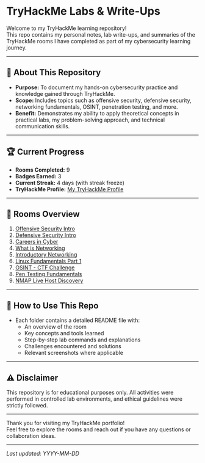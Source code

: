 # TryHackMe Labs & Write-Ups

Welcome to my TryHackMe learning repository!  
This repo contains my personal notes, lab write-ups, and summaries of the TryHackMe rooms I have completed as part of my cybersecurity learning journey.

---

## 📌 About This Repository  
- **Purpose:** To document my hands-on cybersecurity practice and knowledge gained through TryHackMe.  
- **Scope:** Includes topics such as offensive security, defensive security, networking fundamentals, OSINT, penetration testing, and more.  
- **Benefit:** Demonstrates my ability to apply theoretical concepts in practical labs, my problem-solving approach, and technical communication skills.

---

## 🏆 Current Progress  
- **Rooms Completed:** 9  
- **Badges Earned:** 3  
- **Current Streak:** 4 days (with streak freeze)  
- **TryHackMe Profile:** [My TryHackMe Profile](https://tryhackme.com/p/NithiDineth)


---

## 📂 Rooms Overview  
1. [Offensive Security Intro](./Offensive_Security_Intro)  
2. [Defensive Security Intro](./Defensive_Security_Intro)  
3. [Careers in Cyber](./Careers_in_Cyber)  
4. [What is Networking](./What_is_Networking)  
5. [Introductory Networking](./Introductory_Networking)  
6. [Linux Fundamentals Part 1](./Linux_Fundamentals_Part1)  
7. [OSINT - CTF Challenge](./OSINT_CTF)  
8. [Pen Testing Fundamentals](./Pen_Testing_Fundamentals)  
9. [NMAP Live Host Discovery](./NMAP_Live_Host_Discovery)  

---

## 📖 How to Use This Repo  
- Each folder contains a detailed README file with:  
  - An overview of the room  
  - Key concepts and tools learned  
  - Step-by-step lab commands and explanations  
  - Challenges encountered and solutions  
  - Relevant screenshots where applicable

---

## ⚠️ Disclaimer  
This repository is for educational purposes only. All activities were performed in controlled lab environments, and ethical guidelines were strictly followed.

---

Thank you for visiting my TryHackMe portfolio!  
Feel free to explore the rooms and reach out if you have any questions or collaboration ideas.

---

*Last updated: YYYY-MM-DD*

